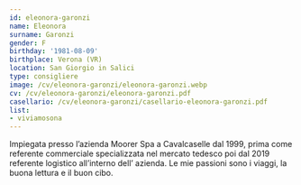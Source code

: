 ```yaml
---
id: eleonora-garonzi
name: Eleonora
surname: Garonzi
gender: F
birthday: '1981-08-09'
birthplace: Verona (VR)
location: San Giorgio in Salici
type: consigliere
image: /cv/eleonora-garonzi/eleonora-garonzi.webp
cv: /cv/eleonora-garonzi/eleonora-garonzi.pdf
casellario: /cv/eleonora-garonzi/casellario-eleonora-garonzi.pdf
list:
- viviamosona
---
```


Impiegata presso l’azienda Moorer Spa a Cavalcaselle dal 1999, prima come referente commerciale specializzata nel mercato tedesco poi dal 2019 referente logistico all’interno dell’ azienda. Le mie passioni sono i viaggi, la buona lettura e il buon cibo.